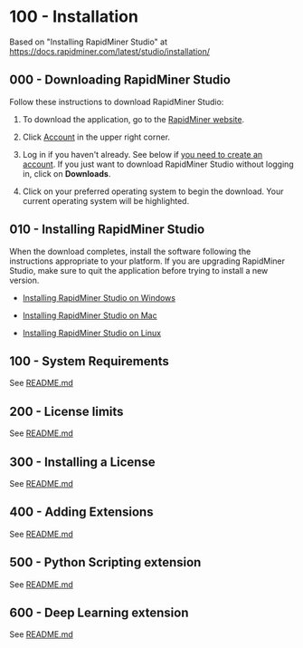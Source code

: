 # 100 - Installation

Based on "Installing RapidMiner Studio" at https://docs.rapidminer.com/latest/studio/installation/

## 000 - Downloading RapidMiner Studio

Follow these instructions to download RapidMiner Studio:

1. To download the application, go to the [RapidMiner website](https://rapidminer.com/products/studio/).

2. Click [Account](https://rapidminer.com/signup/) in the upper right corner.

3. Log in if you haven't already. See below if [you need to create an account](https://docs.rapidminer.com/latest/studio/installation/index.html#create-account-1). If you just want to download RapidMiner Studio without logging in, click on **Downloads**.

4. Click on your preferred operating system to begin the download. Your current operating system will be highlighted.

## 010 - Installing RapidMiner Studio

When the download completes, install the software following the instructions appropriate to your platform. If you are upgrading RapidMiner Studio, make sure to quit the application before trying to install a new version.

- [Installing RapidMiner Studio on Windows]()

- [Installing RapidMiner Studio on Mac]()

- [Installing RapidMiner Studio on Linux]()

## 100 - System Requirements

See [README.md](./100/README.md)

## 200 - License limits

See [README.md](./200/README.md)

## 300 - Installing a License

See [README.md](./300/README.md)

## 400 - Adding Extensions

See [README.md](./400/README.md)

## 500 - Python Scripting extension

See [README.md](./500/README.md)

## 600 - Deep Learning extension

See [README.md](./600/README.md)
